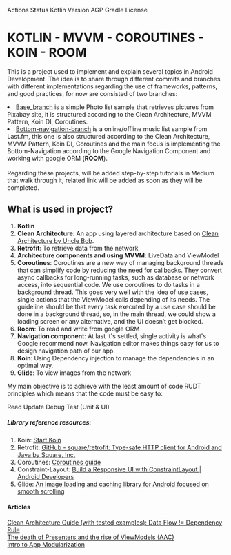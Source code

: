 Actions Status Kotlin Version AGP Gradle License

# KOTLIN - MVVM - COROUTINES - KOIN - ROOM
This is a project used to implement and explain several topics in Android Development. The idea is to share through different commits and branches with different implementations regarding the use of frameworks, patterns, and good practices, for now are consisted of two branches: 
<il>
<li><a href="https://github.com/sepidevatankhah/Kotlin-Coroutine-Koin-Clean-Arc/tree/base-branch">Base_branch</a> is a simple Photo list sample that retrieves pictures from Pixabay site, it is structured according to the Clean Architecture, MVVM Pattern, Koin DI, Coroutines.</li>
<li><a href="https://github.com/sepidevatankhah/Kotlin-Coroutine-Koin-Clean-Arc/tree/bottom-navigation-branch">Bottom-navigation-branch</a> is a online/offline music list sample from Last.fm, this one is also structured according to the Clean Architecture, MVVM Pattern, Koin DI, Coroutines and the main focus is implementing the Bottom-Navigation according to the Google Navigation Component and working with google ORM (<b>ROOM</b>).</li>
</il>
</br>
Regarding these projects, will be added step-by-step tutorials in Medium that walk through it, related link will be added as soon as they will be completed.

<h2>What is used in project? </h2>
<ol>
 <li><strong>Kotlin</strong></li>
<li><strong>Clean Architecture</strong>: An app using layered architecture based on <a href="http://blog.cleancoder.com/uncle-bob/2012/08/13/the-clean-architecture.html" rel="nofollow">Clean Architecture by Uncle Bob</a>.</li>
<li><strong>Retrofit</strong>: To retrieve data from the network</li>
<li><strong>Architecture components and using MVVM</strong>: LiveData and ViewModel</li>
<li><strong>Coroutines</strong>: Coroutines are a new way of managing background threads that can simplify code by reducing the need for callbacks. They convert async callbacks for long-running tasks, such as database or network access, into sequential code. We use coroutines to do tasks in a background thread. This goes very well with the idea of use cases, single actions that the ViewModel calls depending of its needs. The guideline should be that every task executed by a use case should be done in a background thread, so, in the main thread, we could show a loading screen or any alternative, and the UI doesn’t get blocked.</li>
<li><strong>Room</strong>: To read and write from google ORM </li>
<li><strong>Navigation component</strong>: At last it's settled, single activity is what's Google recommend now. Navigation editor makes things easy for us to design navigation path of our app.</li>
<li><strong>Koin</strong>: Using Dependency injection to manage the dependencies in an optimal way.</li>
<li><strong>Glide</strong>: To view images from the network </li>
</ol>

My main objective is to achieve with the least amount of code RUDT principles which means that the code must be easy to:

Read
Update
Debug
Test (Unit & UI)

<h5>Library reference resources:</h5>
<ol>
<li>Koin: <a href="https://insert-koin.io/">Start Koin</a></li>
<li>Retrofit: <a href="https://github.com/square/retrofit">GitHub - square/retrofit: Type-safe HTTP client for Android and Java by Square, Inc.</a></li>
<li>Coroutines: <a href="https://kotlinlang.org/docs/coroutines-guide.html">Coroutines guide</a></li>
<li>Constraint-Layout: <a href="https://developer.android.com/training/constraint-layout/index.html" rel="nofollow">Build a Responsive UI with ConstraintLayout | Android Developers</a></li>
<li>Glide: <a href="https://github.com/bumptech/glide" rel="nofollow">An image loading and caching library for Android focused on smooth scrolling </a></li>
</ol>

<h4>Articles</h4>
<a href="https://proandroiddev.com/clean-architecture-data-flow-dependency-rule-615ffdd79e29/">Clean Architecture Guide (with tested examples): Data Flow != Dependency Rule</a></br>
<a href="https://proandroiddev.com/the-death-of-presenters-and-the-rise-of-viewmodels-aac-f14d54b419a">The death of Presenters and the rise of ViewModels (AAC)</a></br>
<a href="https://proandroiddev.com/intro-to-app-modularization-42411e4c421e">Intro to App Modularization</a></br>
